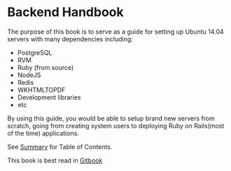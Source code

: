 # Backend Handbook

The purpose of this book is to serve as a guide for setting up Ubuntu 14.04 servers with many dependencies including:

* PostgreSQL
* RVM
* Ruby \(from source\)
* NodeJS
* Redis
* WKHTMLTOPDF
* Development libraries
* etc

By using this guide, you would be able to setup brand new servers from scratch, going from creating system users to deploying Ruby on Rails(most of the time) applications.

See [Summary](SUMMARY.md) for Table of Contents.

This book is best read in [Gitbook](https://cesc1989.gitbooks.io/backend-book/content/)
